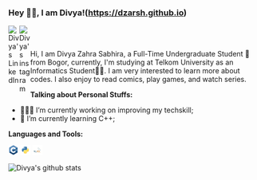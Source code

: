 ### Hey 👋🏽, I am Divya!(https://dzarsh.github.io) 

<a href="https://www.linkedin.com/in/divya-zahra-sabhira-35b4b0242/">
  <img align="left" alt="Divya's LinkedIn" width="22px" src="https://cdn.jsdelivr.net/npm/simple-icons@v3/icons/linkedin.svg" />
</a>
<a href="https://www.instagram.com/d.ddashots">
  <img align="left" alt="Divya's instagram" width="22px" src="https://cdn.jsdelivr.net/npm/simple-icons@v3/icons/instagram.svg" />
</a>

<br />
<br />

Hi, I am Divya Zahra Sabhira, a Full-Time Undergraduate Student 🚀 from Bogor, currently, I'm studying at Telkom University as an Informatics Student🧕🏻. I am very interested to learn more about codes. I also enjoy to read comics, play games, and watch series.

 

**Talking about Personal Stuffs:**

- 👨🏽‍💻 I’m currently working on improving my techskill;
- 🌱 I’m currently learning C++;


**Languages and Tools:**  

<code><img height="20" src="https://raw.githubusercontent.com/github/explore/80688e429a7d4ef2fca1e82350fe8e3517d3494d/topics/cpp/cpp.png"></code>
<code><img height="20" src="https://raw.githubusercontent.com/github/explore/80688e429a7d4ef2fca1e82350fe8e3517d3494d/topics/python/python.png"></code>
<code><img height="20" src="https://raw.githubusercontent.com/github/explore/80688e429a7d4ef2fca1e82350fe8e3517d3494d/topics/mysql/mysql.png"></code>



![Divya's github stats](https://github-readme-stats.vercel.app/api?username=dzarsh&show_icons=true&hide_border=true)

<!---
dzarsh/DivyaZahraSabhira is a ✨ special ✨ repository because its `README.md` (this file) appears on your GitHub profile.
You can click the Preview link to take a look at your changes.
--->
